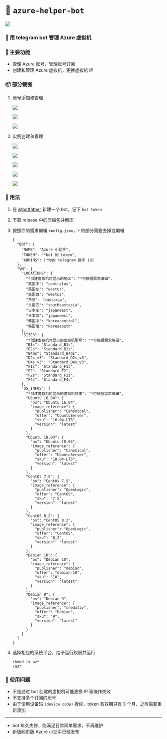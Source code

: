 # 🏺 `azure-helper-bot`

![](.README.MD_images/a2d1fdf3.png)

### 🍾 用 telegram bot 管理 Azure 虚拟机

### 🔖 主要功能

+ 管理 Azure 账号，管理账号订阅
+ 创建和管理 Azure 虚拟机，更换虚拟机 IP

### 📦 部分截图

1. 账号添加和管理

   ![](.README.MD_images/e815d712.png)

   ![](.README.MD_images/7f1ab67c.png)

   ![](.README.MD_images/abd90457.png)

2. 实例创建和管理

   ![](.README.MD_images/b69421f5.png)

   ![](.README.MD_images/03508508.png)

   ![](.README.MD_images/f71ed087.png)

   ![](.README.MD_images/c082551f.png)

   ![](.README.MD_images/0655ae9e.png)

### 🌌 用法

1. 在 [@botfather](https://t.me/botfather) 新建一个 bot，记下 `bot token`

2. 下载 release 中的压缩包并解压

3. 按照你的需求编辑 `config.json`，`*` 的部分需要去掉或编辑

   ```
   {
     "BOT": {
       "NAME": "Azure 小助手",
       "TOKEN": "*bot 的 token",
       "ADMINS": [*你的 telegram 数字 id]
     },
     "VM": {
       "LOCATIONS": {
         "*创建虚拟机时显示的地区": "*可根据需求编辑",
         "美国中": "centralus",
         "美国东": "eastus",
         "美国西": "westus",
         "东亚": "eastasia",
         "东南亚": "southeastasia",
         "日本东": "japaneast",
         "日本西": "japanwest",
         "韩国中": "koreacentral",
         "韩国南": "koreasouth"
       },
       "SIZES": {
         "*创建虚拟机时显示的虚拟机型号": "*可根据需求编辑",
         "B1s": "Standard_B1s",
         "B2s": "Standard_B2s",
         "B4ms": "Standard_B4ms",
         "D2s_v3": "Standard_D2s_v3",
         "D4s_v3": "Standard_D4s_v3",
         "F1s": "Standard_F1s",
         "F2": "Standard_F2",
         "F2s": "Standard_F2s",
         "F4s": "Standard_F4s"
       },
       "OS_INFOS": {
         "*创建虚拟机时显示的虚拟机镜像": "*可根据需求编辑",
         "Ubuntu 16.04": {
           "os": "Ubuntu 16.04",
           "image_reference": {
             "publisher": "Canonical",
             "offer": "UbuntuServer",
             "sku": "16.04-LTS",
             "version": "latest"
           }
         },
         "Ubuntu 18.04": {
           "os": "Ubuntu 18.04",
           "image_reference": {
             "publisher": "Canonical",
             "offer": "UbuntuServer",
             "sku": "18.04-LTS",
             "version": "latest"
           }
         },
         "CentOs 7.5": {
           "os": "CentOs 7.5",
           "image_reference": {
             "publisher": "OpenLogic",
             "offer": "CentOS",
             "sku": "7.5",
             "version": "latest"
           }
         },
         "CentOS 8.2": {
           "os": "CentOS 8.2",
           "image_reference": {
             "publisher": "OpenLogic",
             "offer": "CentOS",
             "sku": "8_2",
             "version": "latest"
           }
         },
         "Debian 10": {
           "os": "Debian 10",
           "image_reference": {
             "publisher": "debian",
             "offer": "debian-10",
             "sku": "10",
             "version": "latest"
           }
         },
         "Debian 9": {
           "os": "Debian 9",
           "image_reference": {
             "publisher": "credativ",
             "offer": "Debian",
             "sku": "9",
             "version": "latest"
           }
         }
       }
     }
   }
   ```

4. 选择相应的系统平台，给予运行权限并运行

   ```
   chmod +x az*
   /az*
   ```

### 🐛 使用问题

+ 不是通过 bot 创建的虚拟机可能更换 IP 等操作失败
+ 不支持多个订阅的账号
+ 由于使用设备码 `(device code)` 授权，token 有效期只有 3 个月，之后需要重新添加

***

+ bot 年久失修，能满足日常简单需求，不再维护
+ 新版网页版 Azure 小助手已经发布

